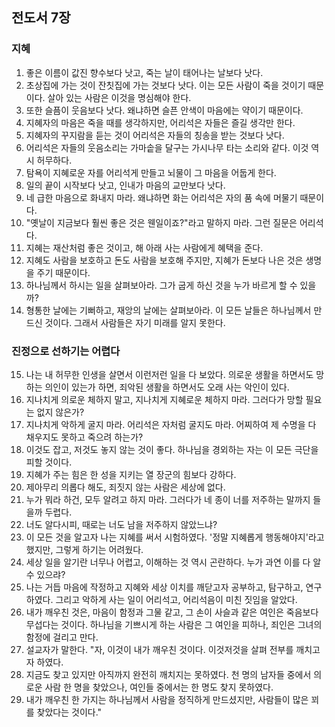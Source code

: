 ## 전도서 7장

### 지혜
1. 좋은 이름이 값진 향수보다 낫고, 죽는 날이 태어나는 날보다 낫다.
2. 초상집에 가는 것이 잔칫집에 가는 것보다 낫다. 이는 모든 사람이 죽을 것이기 때문이다. 살아 있는 사람은 이것을 명심해야 한다.
3. 또한 슬픔이 웃음보다 낫다. 왜냐하면 슬픈 안색이 마음에는 약이기 때문이다.
4. 지혜자의 마음은 죽을 때를 생각하지만, 어리석은 자들은 즐길 생각만 한다.
5. 지혜자의 꾸지람을 듣는 것이 어리석은 자들의 칭송을 받는 것보다 낫다.
6. 어리석은 자들의 웃음소리는 가마솥을 달구는 가시나무 타는 소리와 같다. 이것 역시 허무하다.
7. 탐욕이 지혜로운 자를 어리석게 만들고 뇌물이 그 마음을 어둡게 한다.
8. 일의 끝이 시작보다 낫고, 인내가 마음의 교만보다 낫다.
9. 네 급한 마음으로 화내지 마라. 왜냐하면 화는 어리석은 자의 품 속에 머물기 때문이다.
10. "옛날이 지금보다 훨씬 좋은 것은 웬일이죠?"라고 말하지 마라. 그런 질문은 어리석다.
11. 지혜는 재산처럼 좋은 것이고, 해 아래 사는 사람에게 혜택을 준다.
12. 지혜도 사람을 보호하고 돈도 사람을 보호해 주지만, 지혜가 돈보다 나은 것은 생명을 주기 때문이다.
13. 하나님께서 하시는 일을 살펴보아라. 그가 굽게 하신 것을 누가 바르게 할 수 있을까?
14. 형통한 날에는 기뻐하고, 재앙의 날에는 살펴보아라. 이 모든 날들은 하나님께서 만드신 것이다. 그래서 사람들은 자기 미래를 알지 못한다.
### 진정으로 선하기는 어렵다
15. 나는 내 허무한 인생을 살면서 이런저런 일을 다 보았다. 의로운 생활을 하면서도 망하는 의인이 있는가 하면, 죄악된 생활을 하면서도 오래 사는 악인이 있다.
16. 지나치게 의로운 체하지 말고, 지나치게 지혜로운 체하지 마라. 그러다가 망할 필요는 없지 않은가?
17. 지나치게 악하게 굴지 마라. 어리석은 자처럼 굴지도 마라. 어찌하여 제 수명을 다 채우지도 못하고 죽으려 하는가?
18. 이것도 잡고, 저것도 놓지 않는 것이 좋다. 하나님을 경외하는 자는 이 모든 극단을 피할 것이다.
19. 지혜가 주는 힘은 한 성을 지키는 열 장군의 힘보다 강하다.
20. 제아무리 의롭다 해도, 죄짓지 않는 사람은 세상에 없다.
21. 누가 뭐라 하건, 모두 알려고 하지 마라. 그러다가 네 종이 너를 저주하는 말까지 들을까 두렵다.
22. 너도 알다시피, 때로는 너도 남을 저주하지 않았느냐?
23. 이 모든 것을 알고자 나는 지혜를 써서 시험하였다. '정말 지혜롭게 행동해야지'라고 했지만, 그렇게 하기는 어려웠다.
24. 세상 일을 알기란 너무나 어렵고, 이해하는 것 역시 곤란하다. 누가 과연 이를 다 알 수 있으랴?
25. 나는 거듭 마음에 작정하고 지혜와 세상 이치를 깨닫고자 공부하고, 탐구하고, 연구하였다. 그리고 악하게 사는 일이 어리석고, 어리석음이 미친 짓임을 알았다.
26. 내가 깨우친 것은, 마음이 함정과 그물 같고, 그 손이 사슬과 같은 여인은 죽음보다 무섭다는 것이다. 하나님을 기쁘시게 하는 사람은 그 여인을 피하나, 죄인은 그녀의 함정에 걸리고 만다.
27. 설교자가 말한다. "자, 이것이 내가 깨우친 것이다. 이것저것을 살펴 전부를 깨치고자 하였다.
28. 지금도 찾고 있지만 아직까지 완전히 깨치지는 못하였다. 천 명의 남자들 중에서 의로운 사람 한 명을 찾았으나, 여인들 중에서는 한 명도 찾지 못하였다.
29. 내가 깨우친 한 가지는 하나님께서 사람을 정직하게 만드셨지만, 사람들이 많은 꾀를 찾았다는 것이다."